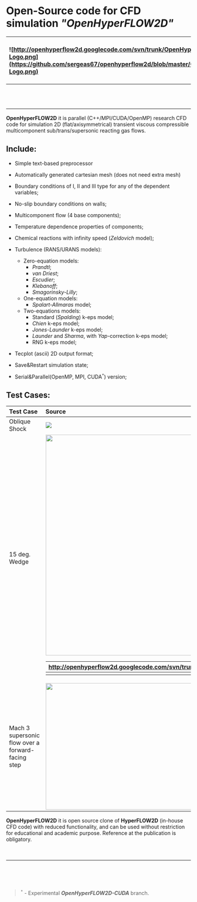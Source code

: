# Open-Source code for CFD simulation *"OpenHyperFLOW2D"* #

|![http://openhyperflow2d.googlecode.com/svn/trunk/OpenHyperFLOW2D/doc/OpenHyperFLOW2D-Logo.png](https://github.com/sergeas67/openhyperflow2d/blob/master/OpenHyperFLOW2D/doc/OpenHyperFLOW2D-Logo.png) | Copyright (C)  1995-2014 by Serge A. Suchkov |
|:---------------------------------------------------------------------------------------------------------------------------------------------------------------------------------------------|:---------------------------------------------|
|  | Copyright policy: LGPL V3 |

**OpenHyperFLOW2D** it is parallel (C++/MPI/CUDA/OpenMP) research CFD code for simulation 2D (flat/axisymmetrical) transient viscous compressible multicomponent sub/trans/supersonic reacting gas flows.

## Include: ##
  * Simple text-based preprocessor
  * Automatically generated cartesian mesh (does not need extra mesh)
  * Boundary conditions of I, II and III type for any of the dependent variables;
  * No-slip boundary conditions on walls;
  * Multicomponent flow (4 base components);
  * Temperature dependence properties of components;
  * Chemical reactions with infinity speed (_Zeldovich_ model);
  * Turbulence (RANS/URANS models):
    * Zero-equation models:
      * _Prandtl_;
      * _van Driest_;
      * _Escudier_;
      * _Klebanoff_;
      * _Smagorinsky-Lilly_;
    * One-equation models:
      * _Spalart-Allmaras_ model;
    * Two-equations models:
      * Standard (_Spalding_) k-eps model;
      * _Chien_ k-eps model;
      * _Jones-Launder_ k-eps model;
      * _Launder_ and _Sharma_, with _Yap_-correction k-eps model;
      * RNG k-eps model;

  * Tecplot (ascii) 2D output format;
  * Save&Restart simulation state;
  * Serial&Parallel(OpenMP, MPI, CUDA<sup><code>*</code></sup>) version;


## Test Cases: ##

|  **Test Case**  | **Source**  |  **Input data file**  |
|:----------------|:------------|:----------------------|
| Oblique Shock | [![](http://openhyperflow2d.googlecode.com/svn/branches/OpenHyperFLOW2D-CUDA/doc/ObliqueShock.png)](http://www.aero.polimi.it/freecase/?OpenFOAM_%2B_Code_Aster:Aerodynamic_problems:Oblique_shock) | http://openhyperflow2d.googlecode.com/svn/trunk/OpenHyperFLOW2D/TestCases/ObliqueShock.dat |
| 15 deg. Wedge | <img src='http://openhyperflow2d.googlecode.com/svn/branches/OpenHyperFLOW2D-CUDA/doc/Wedge.png' width='600'> <table><thead><th> <a href='http://openhyperflow2d.googlecode.com/svn/trunk/OpenHyperFLOW2D/TestCases/Wedge.dat'>http://openhyperflow2d.googlecode.com/svn/trunk/OpenHyperFLOW2D/TestCases/Wedge.dat</a> </th></thead><tbody>
<tr><td> Mach 3 supersonic flow over a forward-facing step </td><td><a href='http://www.youtube.com/watch?feature=player_embedded&v=S7BRdFXaG04' target='_blank'><img src='http://img.youtube.com/vi/S7BRdFXaG04/0.jpg' width='425' height=344 /></a> </td><td><a href='http://openhyperflow2d.googlecode.com/svn/trunk/OpenHyperFLOW2D/TestCases/Step.dat'>http://openhyperflow2d.googlecode.com/svn/trunk/OpenHyperFLOW2D/TestCases/Step.dat</a> </td></tr></tbody></table>

<b>OpenHyperFLOW2D</b> it is open source clone of <b>HyperFLOW2D</b> (in-house CFD code) with reduced functionality, and can be used without restriction for educational and academic purpose. Reference at the publication is obligatory.<br>
<br>
<br>
<hr><br>
<br>
<br>
<blockquote><sup><code>*</code></sup> - Experimental <b><i>OpenHyperFLOW2D-CUDA</i></b> branch.

